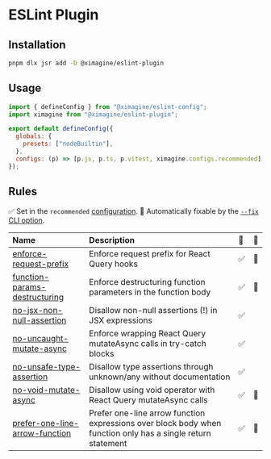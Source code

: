 # ESLint Plugin

## Installation

```bash
pnpm dlx jsr add -D @ximagine/eslint-plugin
```

## Usage

```javascript
import { defineConfig } from "@ximagine/eslint-config";
import ximagine from "@ximagine/eslint-plugin";

export default defineConfig({
  globals: {
    presets: ["nodeBuiltin"],
  },
  configs: (p) => [p.js, p.ts, p.vitest, ximagine.configs.recommended],
});
```

## Rules

<!-- Do not manually modify this list. Run: `pnpm run gen:docs` -->
<!-- begin auto-generated rules list -->

✅ Set in the `recommended` [configuration](https://github.com/ximagine-ai/eslint-plugin#configs).
🔧 Automatically fixable by the [`--fix` CLI option](https://eslint.org/docs/user-guide/command-line-interface#--fix).

| Name                                                                          | Description                                                                                                 | 💼  | 🔧  |
| :---------------------------------------------------------------------------- | :---------------------------------------------------------------------------------------------------------- | :-- | :-- |
| [enforce-request-prefix](src/rules/enforce-request-prefix.md)                 | Enforce request prefix for React Query hooks                                                                | ✅  | 🔧  |
| [function-params-destructuring](src/rules/function-params-destructuring.md)   | Enforce destructuring function parameters in the function body                                              | ✅  | 🔧  |
| [no-jsx-non-null-assertion](src/rules/no-jsx-non-null-assertion.md)           | Disallow non-null assertions (!) in JSX expressions                                                         | ✅  |     |
| [no-uncaught-mutate-async](src/rules/no-uncaught-mutate-async.md)             | Enforce wrapping React Query mutateAsync calls in try-catch blocks                                          | ✅  |     |
| [no-unsafe-type-assertion](src/rules/no-unsafe-type-assertion.md)             | Disallow type assertions through unknown/any without documentation                                          | ✅  |     |
| [no-void-mutate-async](src/rules/no-void-mutate-async.md)                     | Disallow using void operator with React Query mutateAsync calls                                             | ✅  | 🔧  |
| [prefer-one-line-arrow-function](src/rules/prefer-one-line-arrow-function.md) | Prefer one-line arrow function expressions over block body when function only has a single return statement | ✅  | 🔧  |

<!-- end auto-generated rules list -->
